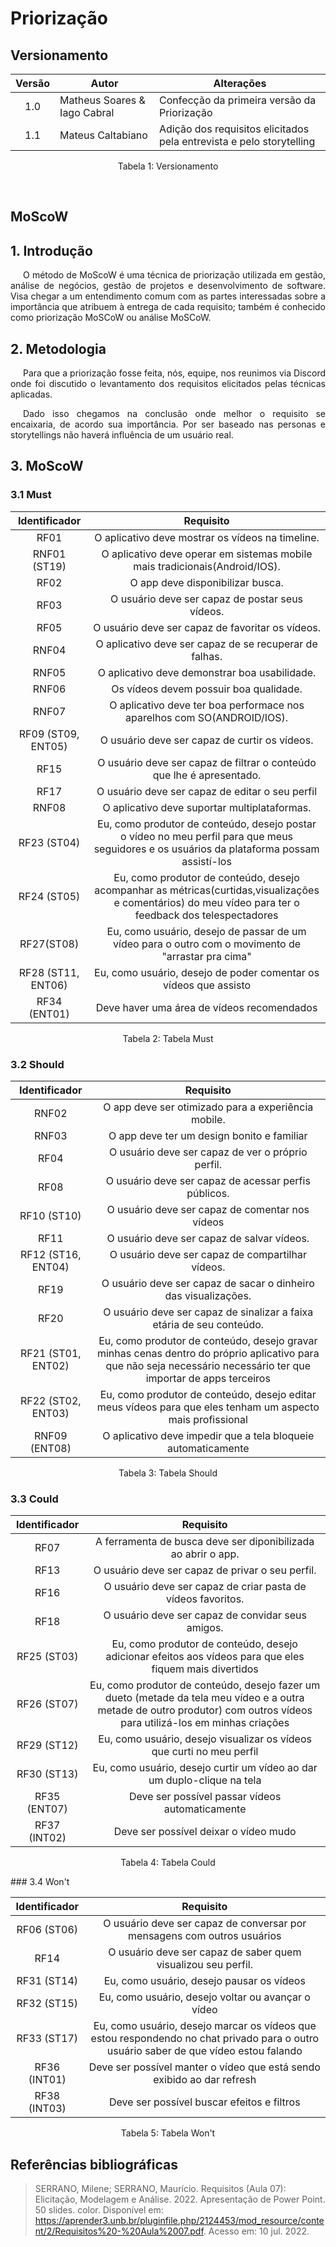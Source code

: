 # Priorização

## Versionamento

| Versão | Autor                         | Alterações                                                           |
|:------:| ----------------------------- | -------------------------------------------------------------------- |
|  1.0   | Matheus Soares  & Iago Cabral | Confecção da primeira versão da Priorização                          |
|  1.1   | Mateus Caltabiano             | Adição dos requisitos elicitados pela entrevista e pelo storytelling |
<div style="text-align: center">
<p>Tabela 1: Versionamento</p>
</div>

&nbsp;
&nbsp;

## MoScoW

## 1. Introdução

<p style="text-indent: 20px; text-align: justify">
O método de MoScoW é uma técnica de priorização utilizada em gestão, análise de negócios, gestão de projetos e desenvolvimento de software. Visa chegar a um entendimento comum com as partes interessadas sobre a importância que atribuem à entrega de cada requisito; também é conhecido como priorização MoSCoW ou análise MoSCoW.
</p>

## 2. Metodologia
<p style="text-indent: 20px; text-align: justify">
Para que a priorização fosse feita, nós, equipe, nos reunimos via Discord onde foi discutido o levantamento dos requisitos elicitados pelas técnicas aplicadas.
</p><p style="text-indent: 20px; text-align: justify">
    Dado isso chegamos na conclusão onde melhor o requisito se encaixaria, de acordo sua importância. Por ser baseado nas personas e storytellings não haverá influência de um usuário real.
</p>
    
## 3. MoScoW

### 3.1 Must

|   Identificador    |                                                                        Requisito                                                                        |
|:------------------:|:-------------------------------------------------------------------------------------------------------------------------------------------------------:|
|        RF01        |                                                    O aplicativo deve mostrar os vídeos na timeline.                                                     |
|    RNF01 (ST19)    |                                       O aplicativo deve operar em sistemas mobile mais tradicionais(Android/IOS).                                       |
|        RF02        |                                                            O app deve disponibilizar busca.                                                             |
|        RF03        |                                                     O usuário deve ser capaz de postar seus vídeos.                                                     |
|        RF05        |                                                    O usuário deve ser capaz de favoritar os vídeos.                                                     |
|       RNF04        |                                                 O aplicativo deve ser capaz de se recuperar de falhas.                                                  |
|       RNF05        |                                                      O aplicativo deve demonstrar boa usabilidade.                                                      |
|       RNF06        |                                                         Os vídeos devem possuir boa qualidade.                                                          |
|       RNF07        |                                         O aplicativo deve ter boa performace nos aparelhos com SO(ANDROID/IOS).                                         |
| RF09 (ST09, ENT05) |                                                      O usuário deve ser capaz de curtir os vídeos.                                                      |
|        RF15        |                                          O usuário deve ser capaz de filtrar o conteúdo que lhe é apresentado.                                          |
|        RF17        |                                                     O usuário deve ser capaz de editar o seu perfil                                                     |
|       RNF08        |                                                      O aplicativo deve suportar multiplataformas.                                                       |
|   RF23   (ST04)    |       Eu, como produtor de conteúdo, desejo postar o vídeo no meu perfil para que meus seguidores e os usuários da plataforma possam assistí-los        |
|  RF24      (ST05)  | Eu, como produtor de conteúdo, desejo acompanhar as métricas(curtidas,visualizações e comentários) do meu vídeo para ter o feedback dos telespectadores |
|     RF27(ST08)     |                           Eu, como usuário, desejo de passar de um vídeo para o outro com o movimento de "arrastar pra cima"                            |
| RF28 (ST11, ENT06) |                                            Eu, como usuário, desejo de poder comentar os vídeos que assisto                                             |
|    RF34 (ENT01)    |                                                       Deve haver uma área de vídeos recomendados                                                        |
<div style="text-align: center">
<p>Tabela 2: Tabela Must</p>
</div>

### 3.2 Should

|      Identificador       |                                                                             Requisito                                                                             |
|:------------------------:|:-----------------------------------------------------------------------------------------------------------------------------------------------------------------:|
|          RNF02           |                                                        O app deve ser otimizado para a experiência mobile.                                                        |
|          RNF03           |                                                            O app deve ter um design bonito e familiar                                                             |
|           RF04           |                                                         O usuário deve ser capaz de ver o próprio perfil.                                                         |
|           RF08           |                                                       O usuário deve ser capaz de acessar perfis públicos.                                                        |
|       RF10 (ST10)        |                                                          O usuário deve ser capaz de comentar nos vídeos                                                          |
|           RF11           |                                                            O usuário deve ser capaz de salvar vídeos.                                                             |
|    RF12 (ST16, ENT04)    |                                                         O usuário deve ser capaz de compartilhar vídeos.                                                          |
|           RF19           |                                                  O usuário deve ser capaz de sacar o dinheiro das visualizações.                                                  |
|           RF20           |                                               O usuário deve ser capaz de sinalizar a faixa etária de seu conteúdo.                                               |
|   RF21  (ST01, ENT02)    | Eu, como produtor de conteúdo, desejo gravar minhas cenas dentro do próprio aplicativo para que não seja necessário necessário ter que importar de apps terceiros |
| RF22       (ST02, ENT03) |                            Eu, como produtor de conteúdo, desejo editar meus vídeos para que eles tenham um aspecto mais profissional                             |
|      RNF09 (ENT08)       |                                                   O aplicativo deve impedir que a tela bloqueie automaticamente                                                   |
<div style="text-align: center">
<p>Tabela 3: Tabela Should</p>
</div>

### 3.3 Could

| Identificador |                                                                                Requisito                                                                                 |
|:-------------:|:------------------------------------------------------------------------------------------------------------------------------------------------------------------------:|
|     RF07      |                                                      A ferramenta de busca deve ser diponibilizada ao abrir o app.                                                       |
|     RF13      |                                                             O usuário deve ser capaz de privar o seu perfil.                                                             |
|     RF16      |                                                       O usuário deve ser capaz de criar pasta de vídeos favoritos.                                                       |
|     RF18      |                                                            O usuário deve ser capaz de convidar seus amigos.                                                             |
|  RF25 (ST03)  |                                 Eu, como produtor de conteúdo, desejo adicionar efeitos aos vídeos para que eles fiquem mais divertidos                                  |
|  RF26 (ST07)  | Eu, como produtor de conteúdo, desejo fazer um dueto (metade da tela meu vídeo e a outra metade de outro produtor) com outros vídeos para utilizá-los em minhas criações |
|  RF29 (ST12)  |                                                  Eu, como usuário, desejo visualizar os vídeos que curti no meu perfil                                                   |
|  RF30 (ST13)  |                                                 Eu, como usuário, desejo curtir um vídeo ao dar um duplo-clique na tela                                                  |
| RF35 (ENT07)  |                                                             Deve ser possível passar vídeos automaticamente                                                              |
| RF37 (INT02)  |                                                                  Deve ser possível deixar o vídeo mudo                                                                   |
<div style="text-align: center">
<p>Tabela 4: Tabela Could</p>
</div>
### 3.4 Won't

| Identificador |                                                               Requisito                                                               |
|:-------------:|:-------------------------------------------------------------------------------------------------------------------------------------:|
|  RF06 (ST06)  |                                O usuário deve ser capaz de conversar por mensagens com outros usuários                                |
|     RF14      |                                     O usuário deve ser capaz de saber quem visualizou seu perfil.                                     |
|  RF31 (ST14)  |                                               Eu, como usuário, desejo pausar os vídeos                                               |
|  RF32 (ST15)  |                                          Eu, como usuário, desejo voltar ou avançar o vídeo                                           |
|  RF33 (ST17)  | Eu, como usuário, desejo marcar os vídeos que estou respondendo no chat privado para o outro usuário saber de que vídeo estou falando |
| RF36 (INT01)  |                                Deve ser possível manter o vídeo que está sendo exibido ao dar refresh                                 |
| RF38 (INT03)  |                                              Deve ser possível buscar efeitos e filtros                                               |
<div style="text-align: center">
<p>Tabela 5: Tabela Won't</p>
</div>

## Referências bibliográficas

> SERRANO, Milene; SERRANO, Maurício. Requisitos (Aula 07): Elicitação, Modelagem e Análise. 2022. Apresentação de Power Point. 50 slides. color. Disponível em: https://aprender3.unb.br/pluginfile.php/2124453/mod_resource/content/2/Requisitos%20-%20Aula%2007.pdf. Acesso em: 10 jul. 2022.


